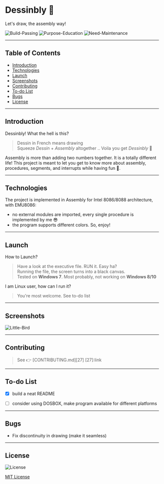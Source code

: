 # Dessinbly 👾


Let's draw, the assembly way!

![Build-Passing][1] ![Purpose-Education][2] ![Need-Maintenance][3]

[1]: https://img.shields.io/:Build-Passing-whiteGreen.svg?style=round-square
[2]: https://img.shields.io/:Intel-8086/8088-yellow.svg?style=round-square
[3]: https://img.shields.io/:Need-Maintenance-red.svg?style=round-square


---

## Table of Contents
* [Introduction][10]
* [Technologies][11]
* [Launch][12]
* [Screenshots][13]
* [Contributing][14]
* [To-do List][15]
* [Bugs][16]
* [License][17]


[10]: https://github.com/Hagar-Usama/Dessinbly#introduction

[11]: https://github.com/Hagar-Usama/Dessinbly#technologies

[12]: https://github.com/Hagar-Usama/Dessinbly#launch

[13]: https://github.com/Hagar-Usama/Dessinbly#screenshots

[14]: https://github.com/Hagar-Usama/Dessinbly#contributing

[15]: https://github.com/Hagar-Usama/Dessinbly#to-do-list

[16]: https://github.com/Hagar-Usama/Dessinbly#bugs

[17]: https://github.com/Hagar-Usama/Dessinbly#license

---

## Introduction
Dessinbly! What the hell is this?

> Dessin in French means drawing <br>
> Squeeze _Dessin_ + _Assembly_ altogether .. Voila you get _Dessinbly_ 🙌

Assembly is more than adding two numbers together. It is a totally different life!
This project is meant to let you get to know more about assembly, procedures, segments, and interrupts while having fun 👻.

---

## Technologies

The project is implemented in Assembly for Intel 8086/8088 architecture, with EMU8086:
* no external modules are imported, every single procedure is implemented by me 😎
* the program supports different colors. So, enjoy!

---

## Launch

 How to Launch?
> Have a look at the executive file. RUN it. Easy ha? <br>
> Running the file, the screen turns into a black canvas. <br>
> Tested on **Windows 7**. Most probably, not working on **Windows 8/10**

I am Linux user, how can I run it?
> You're most welcome. See to-do list


---
## Screenshots

![Little-Bird][26]

[26]:link

---

## Contributing
> See 👉  [CONTRIBUTING.md][27]
[27]:link
---
## To-do List
* [x] build a neat README
* [ ] consider using DOSBOX, make program available for different platforms


---

## Bugs
* Fix discontinuity in drawing (make it seamless)

---

## License
![License](http://img.shields.io/:License-MIT-blue.svg?style=round-square)

[MIT License](https://opensource.org/licenses/MIT "MIT")
